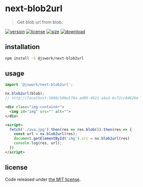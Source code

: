 # next-blob2url
> Get blob url from blob.

[![version][version-image]][version-url]
[![license][license-image]][license-url]
[![size][size-image]][size-url]
[![download][download-image]][download-url]

## installation
```bash
npm install -S @jswork/next-blob2url
```

## usage
```js
import '@jswork/next-blob2url';

nx.blob2url(blob);
// http://localhost:5000/500e570a-ad09-4921-a4a3-6c72cc84626e
```

```html
<div class="img-container">
  <img id="img" src="" alt="">
</div>

<script>
  fetch('./ava.jpg').then(res => res.blob()).then(res => {
    const url = nx.blob2url(res);
    document.getElementById('img').src = nx.blob2url(res)
    console.log(res, url);
  })
</script>
```

## license
Code released under [the MIT license](https://github.com/afeiship/next-blob2url/blob/master/LICENSE.txt).

[version-image]: https://img.shields.io/npm/v/@jswork/next-blob2url
[version-url]: https://npmjs.org/package/@jswork/next-blob2url

[license-image]: https://img.shields.io/npm/l/@jswork/next-blob2url
[license-url]: https://github.com/afeiship/next-blob2url/blob/master/LICENSE.txt

[size-image]: https://img.shields.io/bundlephobia/minzip/@jswork/next-blob2url
[size-url]: https://github.com/afeiship/next-blob2url/blob/master/dist/next-blob2url.min.js

[download-image]: https://img.shields.io/npm/dm/@jswork/next-blob2url
[download-url]: https://www.npmjs.com/package/@jswork/next-blob2url
